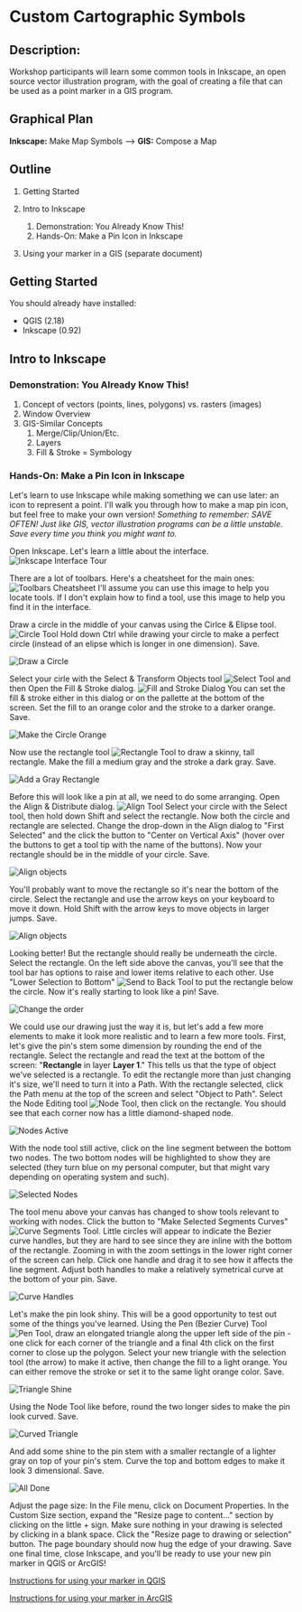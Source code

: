 # Custom Cartographic Symbols

## Description:
Workshop participants will learn some common tools in Inkscape, an open source vector illustration program, with the goal of creating a file that can be used as a point marker in a GIS program.

## Graphical Plan
**Inkscape:** Make Map Symbols --> **GIS:** Compose a Map

## Outline
1. Getting Started
  
1. Intro to Inkscape
   1. Demonstration: You Already Know This!
   1. Hands-On: Make a Pin Icon in Inkscape
  
2. Using your marker in a GIS (separate document)

## Getting Started
You should already have installed:
* QGIS (2.18)
* Inkscape (0.92)

## Intro to Inkscape
### Demonstration: You Already Know This!
   1. Concept of vectors (points, lines, polygons) vs. rasters (images)
   1. Window Overview
   1. GIS-Similar Concepts
       1. Merge/Clip/Union/Etc.
       1. Layers
       1. Fill & Stroke = Symbology
       
### Hands-On: Make a Pin Icon in Inkscape
Let's learn to use Inkscape while making something we can use later: an icon to represent a point.  I'll walk you through how to make a map pin icon, but feel free to make your own version!  *Something to remember: SAVE OFTEN! Just like GIS, vector illustration programs can be a little unstable. Save every time you think you might want to.*

Open Inkscape.  Let's learn a little about the interface.
![Inkscape Interface Tour](/CustomCartographicSymbols/Images/InkscapeTour.png)

There are a lot of toolbars.  Here's a cheatsheet for the main ones:
![Toolbars Cheatsheet](/CustomCartographicSymbols/Images/Toolbars.png)
I'll assume you can use this image to help you locate tools.  If I don't explain how to find a tool, use this image to help you find it in the interface.

Draw a circle in the middle of your canvas using the Cirlce & Elipse tool. ![Circle Tool](/CustomCartographicSymbols/Images/Tool_Circle.PNG)  Hold down Ctrl while drawing your circle to make a perfect circle (instead of an elipse which is longer in one dimension).  Save.

![Draw a Circle](/CustomCartographicSymbols/Images/Pin_1_Circle.png)

Select your cirle with the Select & Transform Objects tool ![Select Tool](/CustomCartographicSymbols/Images/Tool_Select.PNG) and then Open the Fill & Stroke dialog. ![Fill and Stroke Dialog](/Images/Tool_FillStroke.PNG)  You can set the fill & stroke either in this dialog or on the pallette at the bottom of the screen. Set the fill to an orange color and the stroke to a darker orange.  Save.

![Make the Circle Orange](/CustomCartographicSymbols/Images/Pin_2_OrangeCircle.png)

Now use the rectangle tool ![Rectangle Tool](/CustomCartographicSymbols/Images/Tool_Rectangle.PNG) to draw a skinny, tall rectangle. Make the fill a medium gray and the stroke a dark gray.  Save.

![Add a Gray Rectangle](/CustomCartographicSymbols/Images/Pin_3_Rectangle.png)

Before this will look like a pin at all, we need to do some arranging. Open the Align & Distribute dialog. ![Align Tool](/CustomCartographicSymbols/Images/Tool_Align.PNG) Select your circle with the Select tool, then hold down Shift and select the rectangle.  Now both the circle and rectangle are selected.  Change the drop-down in the Align dialog to "First Selected" and the click the button to "Center on Vertical Axis" (hover over the buttons to get a tool tip with the name of the buttons).  Now your rectangle should be in the middle of your circle.  Save.

![Align objects](/CustomCartographicSymbols/Images/Pin_4_Align.png)

You'll probably want to move the rectangle so it's near the bottom of the circle.  Select the rectangle and use the arrow keys on your keyboard to move it down.  Hold Shift with the arrow keys to move objects in larger jumps.    Save.

![Align objects](/CustomCartographicSymbols/Images/Pin_5_Move.png)

Looking better!  But the rectangle should really be underneath the circle.  Select the rectangle.  On the left side above the canvas, you'll see that the tool bar has options to raise and lower items relative to each other.  Use "Lower Selection to Bottom" ![Send to Back Tool](/Images/Tool_SendToBack.PNG) to put the rectangle below the circle.  Now it's really starting to look like a pin!  Save.

![Change the order](/CustomCartographicSymbols/Images/Pin_6_Order.png)

We could use our drawing just the way it is, but let's add a few more elements to make it look more realistic and to learn a few more tools.  First, let's give the pin's stem some dimension by rounding the end of the rectangle.  Select the rectangle and read the text at the bottom of the screen: "**Rectangle** in layer **Layer 1**."  This tells us that the type of object we've selected is a rectangle.  To edit the rectangle more than just changing it's size, we'll need to turn it into a Path.  With the rectangle selected, click the Path menu at the top of the screen and select "Object to Path".  Select the Node Editing tool ![Node Tool](/Images/Tool_Node.PNG), then click on the rectangle.  You should see that each corner now has a little diamond-shaped node.

![Nodes Active](/CustomCartographicSymbols/Images/Pin_7_NodesActive.PNG)

With the node tool still active, click on the line segment between the bottom two nodes. The two bottom nodes will be highlighted to show they are selected (they turn blue on my personal computer, but that might vary depending on operating system and such).

![Selected Nodes](/CustomCartographicSymbols/Images/Pin_8_SelectedNodes.PNG)

The tool menu above your canvas has changed to show tools relevant to working with nodes.  Click the button to "Make Selected Segments Curves" ![Curve Segments Tool](/CustomCartographicSymbols/Images/Tool_CurveSegment.PNG).  Little circles will appear to indicate the Bezier curve handles, but they are hard to see since they are inline with the bottom of the rectangle.  Zooming in with the zoom settings in the lower right corner of the screen can help.  Click one handle and drag it to see how it affects the line segment.  Adjust both handles to make a relatively symetrical curve at the bottom of your pin.  Save.

![Curve Handles](/CustomCartographicSymbols/Images/Pin_9_CurveHandles.PNG)

Let's make the pin look shiny.  This will be a good opportunity to test out some of the things you've learned.  Using the Pen (Bezier Curve) Tool ![Pen Tool](/CustomCartographicSymbols/Images/Tool_Bezier.PNG), draw an elongated triangle along the upper left side of the pin - one click for each corner of the triangle and a final 4th click on the first corner to close up the polygon.  Select your new triangle with the selection tool (the arrow) to make it active, then change the fill to a light orange.  You can either remove the stroke or set it to the same light orange color.  Save.

![Triangle Shine](/CustomCartographicSymbols/Images/Pin_10_TriangleShine.PNG)

Using the Node Tool like before, round the two longer sides to make the pin look curved.  Save.

![Curved Triangle](/CustomCartographicSymbols/Images/Pin_11_CurvedTriangle.PNG)

And add some shine to the pin stem with a smaller rectangle of a lighter gray on top of your pin's stem. Curve the top and bottom edges to make it look 3 dimensional.  Save.

![All Done](/CustomCartographicSymbols/Images/Pin_12_Finished.png)

Adjust the page size: In the File menu, click on Document Properties.  In the Custom Size section, expand the "Resize page to content..." section by clicking on the little + sign.  Make sure nothing in your drawing is selected by clicking in a blank space.  Click the "Resize page to drawing or selection" button.  The page boundary should now hug the edge of your drawing.  Save one final time, close Inkscape, and you'll be ready to use your new pin marker in QGIS or ArcGIS!

[Instructions for using your marker in QGIS](/CustomCartographicSymbols/WorkingInQGIS.md)

[Instructions for using your marker in ArcGIS](/CustomCartographicSymbols/WorkingInArcGIS.md)

